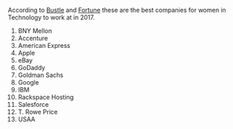 According to <a href="https://www.bustle.com/articles/87362-the-best-companies-for-women-in-tech-are-harder-to-pinpoint-than-youd-think" target="_blank">Bustle</a> and <a href="http://fortune.com/2015/04/10/best-company-women-tech/" target="_blank">Fortune</a> these are the best companies for women in Technology to work at in 2017. 

1.  BNY Mellon
2.  Accenture
3.  American Express
4.  Apple
5.  eBay
6.  GoDaddy
7.  Goldman Sachs
8.  Google
9.  IBM
10. Rackspace Hosting
11. Salesforce
12. T. Rowe Price 
13. USAA
